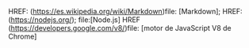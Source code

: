 HREF: (https://es.wikipedia.org/wiki/Markdown)file: [Markdown];
HREF: (https://nodejs.org/); file:[Node.js]
HREF (https://developers.google.com/v8/)file: [motor de JavaScript V8 de Chrome]
